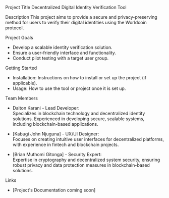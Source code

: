 Project Title
Decentralized Digital Identity Verification Tool

Description
This project aims to provide a secure and privacy-preserving method for users to verify their digital identities using the Worldcoin protocol.

 Project Goals
- Develop a scalable identity verification solution.
- Ensure a user-friendly interface and functionality.
- Conduct pilot testing with a target user group.

 Getting Started
- Installation: Instructions on how to install or set up the project (if applicable).
- Usage: How to use the tool or project once it is set up.

 Team Members
- Dalton Karani - Lead Developer:  
  Specializes in blockchain technology and decentralized identity solutions. Experienced in developing secure, scalable systems, including blockchain-based applications.

- [Kabugi John Njuguna] - UX/UI Designer:  
  Focuses on creating intuitive user interfaces for decentralized platforms, with experience in fintech and blockchain projects.

- [Brian Muthomi Gitonga] - Security Expert:  
  Expertise in cryptography and decentralized system security, ensuring robust privacy and data protection measures in blockchain-based solutions.

Links
- [Project's Documentation coming soon]

